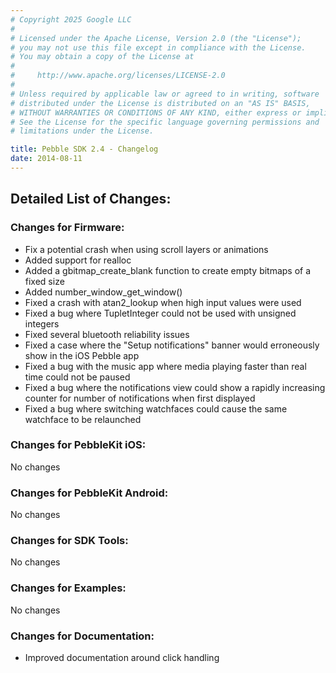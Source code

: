 ```yaml
---
# Copyright 2025 Google LLC
#
# Licensed under the Apache License, Version 2.0 (the "License");
# you may not use this file except in compliance with the License.
# You may obtain a copy of the License at
#
#     http://www.apache.org/licenses/LICENSE-2.0
#
# Unless required by applicable law or agreed to in writing, software
# distributed under the License is distributed on an "AS IS" BASIS,
# WITHOUT WARRANTIES OR CONDITIONS OF ANY KIND, either express or implied.
# See the License for the specific language governing permissions and
# limitations under the License.

title: Pebble SDK 2.4 - Changelog
date: 2014-08-11
---
```


## Detailed List of Changes:
### Changes for Firmware:

* Fix a potential crash when using scroll layers or animations
* Added support for realloc
* Added a gbitmap_create\_blank function to create empty bitmaps of a fixed size
* Added number_window\_get_window()
* Fixed a crash with atan2_lookup when high input values were used
* Fixed a bug where TupletInteger could not be used with unsigned integers
* Fixed several bluetooth reliability issues
* Fixed a case where the "Setup notifications" banner would erroneously show in the iOS Pebble app
* Fixed a bug with the music app where media playing faster than real time could not be paused
* Fixed a bug where the notifications view could show a rapidly increasing counter for number of notifications when first displayed
* Fixed a bug where switching watchfaces could cause the same watchface to be relaunched

### Changes for PebbleKit iOS:

No changes

### Changes for PebbleKit Android:

No changes

### Changes for SDK Tools:

No changes

### Changes for Examples:

No changes

### Changes for Documentation:

* Improved documentation around click handling
